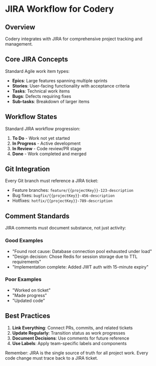 # JIRA Workflow for Codery

## Overview

Codery integrates with JIRA for comprehensive project tracking and management.

## Core JIRA Concepts

Standard Agile work item types:

- **Epics**: Large features spanning multiple sprints
- **Stories**: User-facing functionality with acceptance criteria  
- **Tasks**: Technical work items
- **Bugs**: Defects requiring fixes
- **Sub-tasks**: Breakdown of larger items

## Workflow States

Standard JIRA workflow progression:

1. **To Do** - Work not yet started
2. **In Progress** - Active development
3. **In Review** - Code review/PR stage  
4. **Done** - Work completed and merged

## Git Integration

Every Git branch must reference a JIRA ticket:

- Feature branches: `feature/{{projectKey}}-123-description`
- Bug fixes: `bugfix/{{projectKey}}-456-description`
- Hotfixes: `hotfix/{{projectKey}}-789-description`

## Comment Standards

JIRA comments must document substance, not just activity:

### Good Examples

- "Found root cause: Database connection pool exhausted under load"
- "Design decision: Chose Redis for session storage due to TTL requirements"
- "Implementation complete: Added JWT auth with 15-minute expiry"

### Poor Examples

- "Worked on ticket"
- "Made progress"
- "Updated code"

## Best Practices

1. **Link Everything**: Connect PRs, commits, and related tickets
2. **Update Regularly**: Transition status as work progresses
3. **Document Decisions**: Use comments for future reference
4. **Use Labels**: Apply team-specific labels and components

Remember: JIRA is the single source of truth for all project work. Every code change must trace back to a JIRA ticket.
